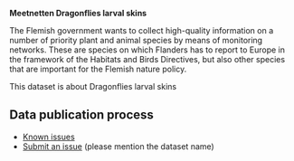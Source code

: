 **Meetnetten Dragonflies larval skins**

The Flemish government wants to collect high-quality information on a number of priority plant and animal species by means of monitoring networks. These are species on which Flanders has to report to Europe in the framework of the Habitats and Birds Directives, but also other species that are important for the Flemish nature policy.

This dataset is about Dragonflies larval skins

## Data publication process

* [Known issues](https://github.com/inbo/soortenmeetnetten-events/labels/meetnetten-9-dragonflies-larvenhuidjes-occurrences/)
* [Submit an issue](https://github.com/inbo/soortenmeetnetten-events/issues/new) (please mention the dataset name)